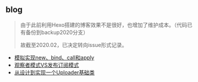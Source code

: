 ## blog

> 由于此前利用Hexo搭建的博客效果不是很好，也增加了维护成本。（代码已有备份到backup2020分支）
>
> 故截至2020.02，已决定转向issue形式记录。

- [模拟实现new、bind、call和apply](https://github.com/impeiran/Blog/issues/1)
- [观察者模式VS发布订阅模式](https://github.com/impeiran/Blog/issues/2)
- [从设计到实现一个Uploader基础类](https://github.com/impeiran/Blog/tree/master/uploader)
